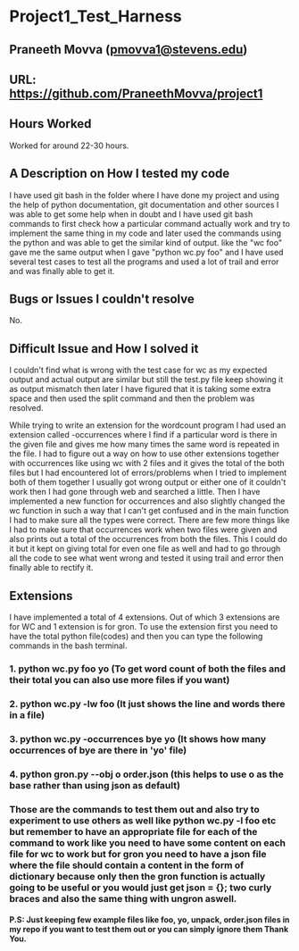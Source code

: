 # Project1_Test_Harness

## Praneeth Movva             (pmovva1@stevens.edu)

## URL:  https://github.com/PraneethMovva/project1

## Hours Worked
Worked for around 22-30 hours.

## A Description on How I tested my code
 I have used git bash in the folder where I have done my project and using the help of python documentation, git documentation and other sources I was able to get some help when in doubt and I have used git bash commands to first check how a particular command actually work and try to implement the same thing in my code and later used the commands using the python and was able to get the similar kind of output. like the "wc foo" gave me the same output when I gave "python wc.py foo" and I have used several test cases to test all the programs and used a lot of trail and error and was finally able to get it.

## Bugs or Issues I couldn't resolve
No.

## Difficult Issue and How I solved it 
I couldn't find what is wrong with the test case for wc as my expected output and actual output are similar but still the test.py file keep showing it as output mismatch then later I have figured that it is taking some extra space and then used the split command and then the problem was resolved.

While trying to write an extension for the wordcount program I had used an extension called -occurrences where I find if a particular word is there in the given file and gives me how many times the same word is repeated in the file. I had to figure out a way on how to use other extensions together with occurrences like using wc with 2 files and it gives the total of the both files but I had encountered lot of errors/problems when I tried to implement both of them together I usually got wrong output or either one of it couldn't work then I had gone through web and searched a little. Then I have implemented a new function for occurrences and also slightly changed the wc function in such a way that I can't get confused and in the main function I had to make sure all the types were correct. There are few more things like I had to make sure that occurrences work when two files were given and also prints out a total of the occurrences from both the files. This I could do it but it kept on giving total for even one file as well and had to go through all the code to see what went wrong and tested it using trail and error then finally able to rectify it.

## Extensions
I have implemented a total of 4 extensions. Out of which 3 extensions are for WC and 1 extension is for gron. To use the extension first you need to have the total python file(codes) and then you can type the following commands in the bash terminal. 
### 1. python wc.py foo yo    (To get word count of both the files and their total you can also use more files if you want)
### 2. python wc.py -lw foo   (It just shows the line and words there in a file)
### 3. python wc.py -occurrences bye yo (It shows how many occurrences of bye are there in 'yo' file)
### 4. python gron.py --obj o order.json     (this helps to use o as the base rather than using json as default)
### Those are the commands to test them out and also try to experiment to use others as well like python wc.py -l foo etc but remember to have an appropriate file for each of the command to work like you need to have some content on each file for wc to work but for gron you need to have a json file where the file should contain a content in the form of dictionary because only then the gron function is actually going to be useful or you would just get json = {}; two curly braces and also the same thing with ungron aswell.

#### P.S: Just keeping few example files like foo, yo, unpack, order.json files in my repo if you want to test them out or you can simply ignore them Thank You.
